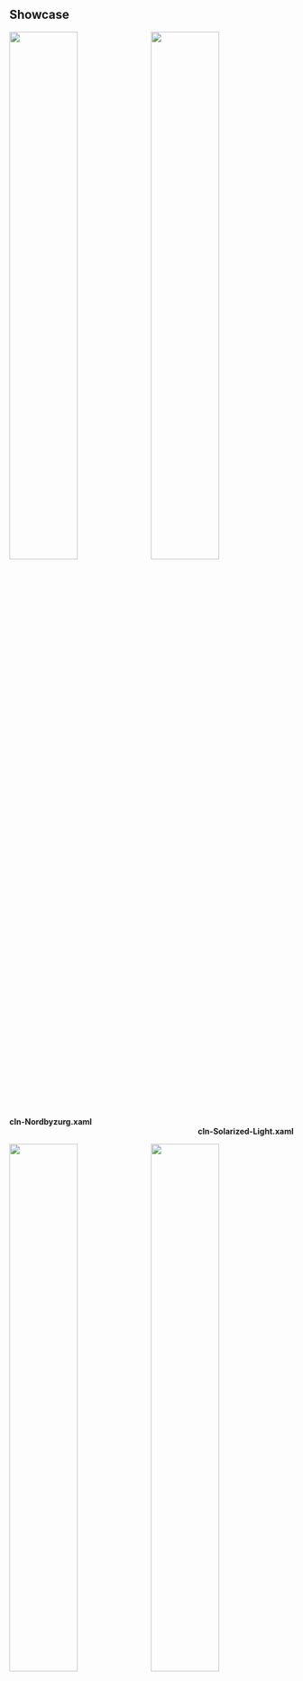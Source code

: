 ## Showcase
  <p align="centre">
  <img src="https://user-images.githubusercontent.com/89298319/164767854-9713037a-42f1-4ffb-adc9-d3f99d61c7d5.png" width="49%"/>
  <img src="https://user-images.githubusercontent.com/89298319/164766179-c02bf2bb-fe67-4a81-a36a-2b379ddd0d28.png" width="49%"/>
  </p>
  <div class="desc" align="left" width="49%" ><b>cln-Nordbyzurg.xaml</b></div>
  <div class="desc" align="right" width="49%"><b>cln-Solarized-Light.xaml</b></div>
  <p align="centre">
  <img src="https://user-images.githubusercontent.com/89298319/164766903-205f4d2a-0161-41c6-a6f9-7ad00e3881fb.png" width="49%"/>
  <img src="https://user-images.githubusercontent.com/89298319/164767753-2000a8f4-c90d-46f6-9879-67183eb19f57.png" width="49%"/>
  </p>
  <div class="desc" align="left" width="49%"><b>cln-Solarized-Darker.xaml</b></div>
  <div class="desc" align="right" width="49%"><b>cln-Solarized-Dark.xaml/b></div>
  <p>
  <img src="https://user-images.githubusercontent.com/89298319/164767876-5a3b5237-da93-42fe-afe5-6dc79340e27d.png" width="49%"/>
  <b>Nordbyzurg.xaml : </b>non <i>cln-</i> file (subtitles are visible)
  </p>
  

## .xaml files
>These are a set of custom themes for [FlowLauncher](https://github.com/Flow-Launcher/Flow.Launcher/) abiding the [Solarized](https://ethanschoonover.com/solarized/) and [Nord](https://www.nordtheme.com/) colour palettes.
Files with the prefix **cln-** blends "ItemSubTitleStyle" with the background. It can be used to hide sensetive file paths or achieve a cleaner look in general.

